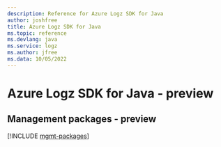 ```yaml
---
description: Reference for Azure Logz SDK for Java
author: joshfree
title: Azure Logz SDK for Java
ms.topic: reference
ms.devlang: java
ms.service: logz
ms.author: jfree
ms.data: 10/05/2022
---
```

# Azure Logz SDK for Java - preview

## Management packages - preview
[!INCLUDE [mgmt-packages](logz-mgmt-index.md)]